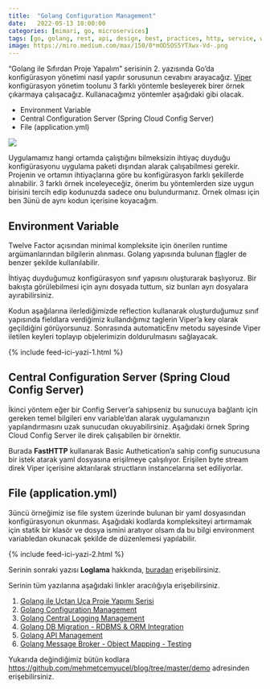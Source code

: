 ```yaml
---
title:  "Golang Configuration Management"
date:   2022-05-13 10:00:00
categories: [mimari, go, microservices]
tags: [go, golang, rest, api, design, best, practices, http, service, web service, design, tasarım, java, spring boot, mikroservis, microservice, kubernetes,  türkçe, yazılım, blog, blogger, nedir, örnek, nasıl yapılır, mehmet cem yücel]
image: https://miro.medium.com/max/150/0*mOD5OS5YTXwx-Vd-.png
---
```


“Golang ile Sıfırdan Proje Yapalım” serisinin 2. yazısında Go’da konfigürasyon yönetimi nasıl yapılır sorusunun cevabını arayacağız.  [Viper](https://github.com/spf13/viper)  konfigürasyon yönetim toolunu 3 farklı yöntemle besleyerek birer örnek çıkarmaya çalışacağız. Kullanacağımız yöntemler aşağıdaki gibi olacak.

-   Environment Variable
-   Central Configuration Server (Spring Cloud Config Server)
-   File (application.yml)

![](https://miro.medium.com/max/500/0*mOD5OS5YTXwx-Vd-.png)


Uygulamamız hangi ortamda çalıştığını bilmeksizin ihtiyaç duyduğu konfigürasyonu uygulama paketi dışından alarak çalışabilmesi gerekir. Projenin ve ortamın ihtiyaçlarına göre bu konfigürasyon farklı şekillerde alınabilir. 3 farklı örnek inceleyeceğiz, önerim bu yöntemlerden size uygun birisini tercih edip kodunuzda sadece onu bulundurmanız. Örnek olması için ben 3ünü de aynı kodun içerisine koyacağım.

## Environment Variable

Twelve Factor açısından minimal kompleksite için önerilen runtime argümanlarından bilgilerin alınması. Golang yapısında bulunan  [flag](https://gobyexample.com/command-line-flags)ler de benzer şekilde kullanılabilir.

<script src="https://gist.github.com/mehmetcemyucel/6fc66883e4be37ebdcff5383b2bd106c.js"></script>

İhtiyaç duyduğumuz konfigürasyon sınıf yapısını oluşturarak başlıyoruz. Bir bakışta görülebilmesi için aynı dosyada tuttum, siz bunları ayrı dosyalara ayırabilirsiniz.

<script src="https://gist.github.com/mehmetcemyucel/26331fd659dbb4534bfd4c160cde1d32.js"></script>

Kodun aşağılarına ilerlediğimizde reflection kullanarak oluşturduğumuz sınıf yapısında fieldlara verdiğimiz kullandığımız taglerin Viper’a key olarak geçildiğini görüyorsunuz. Sonrasında automaticEnv metodu sayesinde Viper iletilen keyleri toplayıp objelerimizin doldurulmasını sağlayacak.

<script src="https://gist.github.com/mehmetcemyucel/26331fd659dbb4534bfd4c160cde1d32.js"></script>

{% include feed-ici-yazi-1.html %}

## Central Configuration Server (Spring Cloud Config Server)

İkinci yöntem eğer bir Config Server’a sahipseniz bu sunucuya bağlantı için gereken temel bilgileri env variable’dan alarak uygulamanızın yapılandırmasını uzak sunucudan okuyabilirsiniz. Aşağıdaki örnek Spring Cloud Config Server ile direk çalışabilen bir örnektir.

<script src="https://gist.github.com/mehmetcemyucel/5ab865c487dc4ed5d5539619722b0c84.js"></script>

Burada  **FastHTTP** kullanarak Basic Authetication’a sahip config sunucusuna bir istek atarak yaml dosyasına erişilmeye çalışılıyor. Erişilen byte stream direk Viper içerisine aktarılarak structların instancelarına set ediliyorlar.

## File (application.yml)

3üncü  örneğimiz ise file system üzerinde bulunan bir yaml dosyasından konfigürasyonun okunması. Aşağıdaki kodlarda kompleksiteyi artırmamak için statik bir klasör ve dosya ismini aratıyor olsam da bu bilgi environment variabledan okunacak şekilde de düzenlemesi yapılabilir.

<script src="https://gist.github.com/mehmetcemyucel/aae90ec62ef214775599f0205cac6675.js"></script>

{% include feed-ici-yazi-2.html %}

Serinin sonraki yazısı  **Loglama** hakkında,  [buradan](https://mehmetcemyucel.com/golang-central-logging-management)  erişebilirsiniz.

Serinin tüm yazılarına aşağıdaki linkler aracılığıyla erişebilirsiniz.

1. [Golang ile Uçtan Uca Proje Yapımı Serisi](https://mehmetcemyucel.com/go-ile-uctan-uca-proje-yapimi-serisi)
2. [Golang Configuration Management](https://mehmetcemyucel.com/golang-configuration-management)
3. [Golang Central Logging Management](https://mehmetcemyucel.com/golang-central-logging-management)
4. [Golang DB Migration - RDBMS & ORM Integration](https://mehmetcemyucel.com/golang-db-migration-rdbms-orm-integration)
5. [Golang API Management](https://mehmetcemyucel.com/golang-api-management)
6. [Golang Message Broker - Object Mapping - Testing](https://mehmetcemyucel.com/golang-message-broker-object-mapper-testing)

Yukarıda değindiğimiz bütün kodlara https://github.com/mehmetcemyucel/blog/tree/master/demo adresinden erişebilirsiniz.
